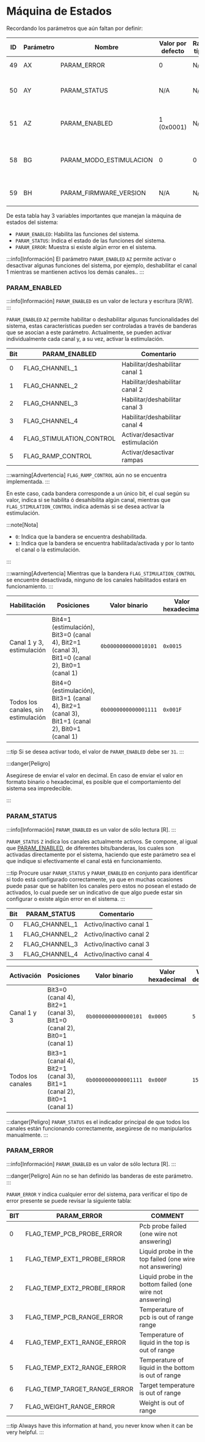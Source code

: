 # Máquina de Estados

Recordando los parámetros que aún faltan por definir:

| ID  | Parámetro | Nombre                  | Valor por defecto | Rango típico | Unidades | Descripción                                              |
| --- | --------- | ----------------------- | ----------------- | ------------ | -------- | -------------------------------------------------------- |
| 49  | AX        | PARAM_ERROR             | 0                 | N/A          | N/A      | Errores del sistema                                      |
| 50  | AY        | PARAM_STATUS            | N/A               | N/A          | N/A      | Estado de las funciones del sistema                      |
| 51  | AZ        | PARAM_ENABLED           | 1 (0x0001)        | N/A          | N/A      | Funciones habilitadas por el usuario                     |
| 58  | BG        | PARAM_MODO_ESTIMULACION | 0                 | 0 - 1        | N/A      | Modo de estimulación del sistema: Simétrico o asimétrico |
| 59  | BH        | PARAM_FIRMWARE_VERSION  | N/A               | N/A          | N/A      | Versión del firmware del sistema.                        |

De esta tabla hay 3 variables importantes que manejan la máquina de estados del sistema:

- `PARAM_ENABLED`: Habilita las funciones del sistema.
- `PARAM_STATUS`: Indica el estado de las funciones del sistema.
- `PARAM_ERROR`: Muestra si existe algún error en el sistema.

:::info[Información]
El parámetro `PARAM_ENABLED` `AZ` permite activar o desactivar algunas funciones del sistema, por ejemplo, deshabilitar el canal 1 mientras se mantienen activos los demás canales..
:::

### PARAM_ENABLED

:::info[Información]
`PARAM_ENABLED` es un valor de lectura y escritura [R/W].
:::

`PARAM_ENABLED` `AZ` permite habilitar o deshabilitar algunas funcionalidades del sistema, estas características pueden ser controladas a través de banderas que se asocian a este parámetro. Actualmente, se pueden activar individualmente cada canal y, a su vez, activar la estimulación.

| Bit | PARAM_ENABLED            | Comentario                      |
| --- | ------------------------ | ------------------------------- |
| 0   | FLAG_CHANNEL_1           | Habilitar/deshabilitar canal 1  |
| 1   | FLAG_CHANNEL_2           | Habilitar/deshabilitar canal 2  |
| 2   | FLAG_CHANNEL_3           | Habilitar/deshabilitar canal 3  |
| 3   | FLAG_CHANNEL_4           | Habilitar/deshabilitar canal 4  |
| 4   | FLAG_STIMULATION_CONTROL | Activar/desactivar estimulación |
| 5   | FLAG_RAMP_CONTROL        | Activar/desactivar rampas       |

:::warning[Advertencia]
`FLAG_RAMP_CONTROL` aún no se encuentra implementada.
:::

En este caso, cada bandera corresponde a un único bit, el cual según su valor, indica si se habilita ó desahibilita algún canal, mientras que `FLAG_STIMULATION_CONTROL` indica además si se desea activar la estimulación.

:::note[Nota]

- `0`: Indica que la bandera se encuentra deshabilitada.
- `1`: Indica que la bandera se encuentra habilitada/activada y por lo tanto el canal o la estimulación.

:::

:::warning[Advertencia]
Mientras que la bandera `FLAG_STIMULATION_CONTROL` se encuentre desactivada, ninguno de los canales habilitados estará en funcionamiento.
:::

| Habilitación                        | Posiciones                                                                                    | Valor binario        | Valor hexadecimal | Valor decimal |
| ----------------------------------- | --------------------------------------------------------------------------------------------- | -------------------- | ----------------- | ------------- |
| Canal 1 y 3, estimulación           | Bit4=1 (estimulación), Bit3=0 (canal 4), Bit2=1 (canal 3), Bit1=0 (canal 2), Bit0=1 (canal 1) | `0b0000000000010101` | `0x0015`          | `21`          |
| Todos los canales, sin estimulación | Bit4=0 (estimulación), Bit3=1 (canal 4), Bit2=1 (canal 3), Bit1=1 (canal 2), Bit0=1 (canal 1) | `0b0000000000001111` | `0x001F`          | `31`          |

:::tip
Si se desea activar todo, el valor de `PARAM_ENABLED` debe ser `31`.
:::

:::danger[Peligro]

Asegúrese de enviar el valor en decimal. En caso de enviar el valor en formato binario o hexadecimal, es posible que el comportamiento del sistema sea impredecible.

:::

### PARAM_STATUS

:::info[Información]
`PARAM_ENABLED` es un valor de sólo lectura [R].
:::

`PARAM_STATUS` `Z` indica los canales actualmente activos. Se compone, al igual que [PARAM_ENABLED](#param_enabled), de diferentes bits/banderas, los cuales son activadas directamente por el sistema, haciendo que este parámetro sea el que indique si efectivamente el canal está en funcionamiento.

:::tip
Procure usar `PARAM_STATUS` y `PARAM_ENABLED` en conjunto para identificar si todo está configurado correctamente, ya que en muchas ocasiones puede pasar que se habliten los canales pero estos no posean el estado de activados, lo cual puede ser un indicativo de que algo puede estar sin configurar o existe algún error en el sistema.
:::

| Bit | PARAM_STATUS   | Comentario              |
| --- | -------------- | ----------------------- |
| 0   | FLAG_CHANNEL_1 | Activo/inactivo canal 1 |
| 1   | FLAG_CHANNEL_2 | Activo/inactivo canal 2 |
| 2   | FLAG_CHANNEL_3 | Activo/inactivo canal 3 |
| 3   | FLAG_CHANNEL_4 | Activo/inactivo canal 4 |

| Activación        | Posiciones                                                             | Valor binario        | Valor hexadecimal | Valor decimal |
| ----------------- | ---------------------------------------------------------------------- | -------------------- | ----------------- | ------------- |
| Canal 1 y 3       | Bit3=0 (canal 4), Bit2=1 (canal 3), Bit1=0 (canal 2), Bit0=1 (canal 1) | `0b0000000000000101` | `0x0005`          | `5`           |
| Todos los canales | Bit3=1 (canal 4), Bit2=1 (canal 3), Bit1=1 (canal 2), Bit0=1 (canal 1) | `0b0000000000001111` | `0x000F`          | `15`          |

:::danger[Peligro]
`PARAM_STATUS` es el indicador principal de que todos los canales están funcionando correctamente, asegúrese de no manipularlos manualmente.
:::

### PARAM_ERROR

:::info[Información]
`PARAM_ENABLED` es un valor de sólo lectura [R].
:::

:::danger[Peligro]
Aún no se han definido las banderas de este parámetro.
:::

`PARAM_ERROR` `Y` indica cualquier error del sistema, para verificar el tipo de error presente se puede revisar la siguiente tabla:

| BIT | PARAM_ERROR                  | COMMENT                                                    |
| --- | ---------------------------- | ---------------------------------------------------------- |
| 0   | FLAG_TEMP_PCB_PROBE_ERROR    | Pcb probe failed (one wire not answering)                  |
| 1   | FLAG_TEMP_EXT1_PROBE_ERROR   | Liquid probe in the top failed (one wire not answering)    |
| 2   | FLAG_TEMP_EXT2_PROBE_ERROR   | Liquid probe in the bottom failed (one wire not answering) |
| 3   | FLAG_TEMP_PCB_RANGE_ERROR    | Temperature of pcb is out of range range                   |
| 4   | FLAG_TEMP_EXT1_RANGE_ERROR   | Temperature of liquid in the top is out of range           |
| 5   | FLAG_TEMP_EXT2_RANGE_ERROR   | Temperature of liquid in the bottom is out of range        |
| 6   | FLAG_TEMP_TARGET_RANGE_ERROR | Target temperature is out of range                         |
| 7   | FLAG_WEIGHT_RANGE_ERROR      | Weight is out of range                                     |

:::tip
Always have this information at hand, you never know when it can be very helpful.
:::
